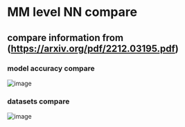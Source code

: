 # MM level NN compare
## compare information from (https://arxiv.org/pdf/2212.03195.pdf)  
### model accuracy compare  
![image](https://user-images.githubusercontent.com/29254355/209893444-a9d0357c-9c7a-4c75-b90a-e1d39854698f.png)  
### datasets compare  
![image](https://user-images.githubusercontent.com/29254355/209893554-2fd8efbe-b43b-461d-a8b2-f6db3aca6b71.png)


